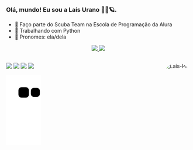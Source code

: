 ### Olá, mundo! Eu sou a Laís Urano 👩‍💻🪐.

- 💙 Faço parte do Scuba Team na Escola de Programação da Alura
- 🐍 Trabalhando com Python
- 💭 Pronomes: ela/dela

<div align="center">
  <a href="https://github.com/uranolais">
  <img height="180em" src="https://github-readme-stats.vercel.app/api?username=uranolais&show_icons=true&theme=dracula&include_all_commits=true&count_private=true"/>
  <img height="180em" src="https://github-readme-stats.vercel.app/api/top-langs/?username=uranolais&layout=compact&langs_count=7&theme=dracula"/>
</div>    
          
  <img align="right" alt="Lais-PIC" height="150" style="border-radius:50px;" src="https://user-images.githubusercontent.com/95968249/215878910-0764324e-0067-4df5-8a76-ae3d8527ee44.png">
</div>

##

<div> 
  <a href="https://www.instagram.com/aluraonline" target="_blank"><img src="https://img.shields.io/badge/-Instagram-%23E4405F?style=for-the-badge&logo=instagram&logoColor=white" target="_blank"></a>
  <a href = "mailto:lais.urano@gmail.com"><img src="https://img.shields.io/badge/-Gmail-%23333?style=for-the-badge&logo=gmail&logoColor=white" target="_blank"></a>
  <a href="https://www.linkedin.com/in/la%C3%ADs-urano-9a41451b3/" target="_blank"><img src="https://img.shields.io/badge/-LinkedIn-%230077B5?style=for-the-badge&logo=linkedin&logoColor=white" target="_blank"></a>
  <a href="Laís Urano#6496" target="_blank"><img src="https://img.shields.io/badge/Discord-7289DA?style=for-the-badge&logo=discord&logoColor=white" target="_blank"></a>
  
  

![Snake animation](https://github.com/uranolais/uranolais/blob/output/github-contribution-grid-snake.svg)

 </div>

